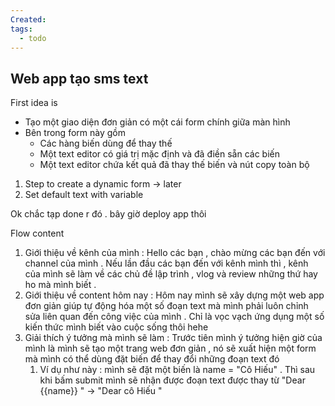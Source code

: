 ```yaml
---
Created: 
tags:
  - todo
---
```


## Web app tạo sms text
First idea is
- Tạo một giao diện đơn giản có một cái form chính giữa màn hình
- Bên trong form này gồm 
	- Các hàng biến dùng để thay thế
	- Một text editor có giá trị mặc định và đã điền sẵn các biến
	- Một text editor chứa kết quả đã thay thế biến và nút copy toàn bộ



1. Step to create a dynamic form  -> later
2. Set default text with variable 



Ok chắc tạp done r đó . bây giờ deploy app thôi 








Flow content
1. Giới thiệu về kênh của mình : Hello các bạn , chào mừng các bạn đến với channel của mình . Nếu lần đầu các bạn đến với kênh mình thì , kênh của mình sẽ làm về các chủ đề lập trình , vlog và review những thứ hay ho mà mình biết .
2. Giới thiệu về content hôm nay : Hôm nay mình sẽ xây dựng một web app đơn giản giúp tự động hóa một số đoạn text mà mình phải luôn chỉnh sửa liên quan đến công việc của mình . Chỉ là vọc vạch ứng dụng một số kiến thức mình biết vào cuộc sống thôi hehe 
3. Giải thích ý tưởng mà mình sẽ làm : Trước tiên mình ý tưởng hiện giờ của mình là mình sẽ tạo một trang web đơn giản , nó sẽ xuất hiện một form mà mình có thể dùng đặt biến để thay đổi những đoạn text đó 
	1. Ví dụ như này : mình sẽ đặt một biến là name = "Cô Hiếu" . Thì sau khi bấm submit mình sẽ nhận được đoạn text được thay từ "Dear {{name}} " ->  "Dear cô Hiếu "








